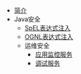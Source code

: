 * [简介](README)
* Java安全
  * [SpEL表达式注入](java-sec/基础/表达式注入/1.SpEL.md)
  * [OGNL表达式注入](java-sec/基础/表达式注入/2.OGNL.md)
  * 运维安全
    * [应用监控服务](java-sec/基础/运维安全/1.应用监控服务.md)
    * [调试服务](java-sec/基础/运维安全/2.调试服务.md)
